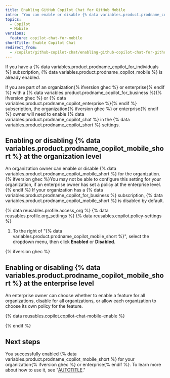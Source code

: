 ```yaml
---
title: Enabling GitHub Copilot Chat for GitHub Mobile
intro: 'You can enable or disable {% data variables.product.prodname_copilot_chat %} for your organization{% ifversion ghec %} or enterprise{% endif %}.'
topics:
  - Copilot
  - Mobile
versions:
  feature: copilot-chat-for-mobile
shortTitle: Enable Copilot Chat
redirect_from:
  - /copilot/github-copilot-chat/enabling-github-copilot-chat-for-github-mobile
---
```


If you have a {% data variables.product.prodname_copilot_for_individuals %} subscription, {% data variables.product.prodname_copilot_mobile %} is already enabled.

If you are part of an organization{% ifversion ghec %} or enterprise{% endif %} with a {% data variables.product.prodname_copilot_for_business %}{% ifversion ghec %} or {% data variables.product.prodname_copilot_enterprise %}{% endif %} subscription, the organization{% ifversion ghec %} or enterprise{% endif %} owner will need to enable {% data variables.product.prodname_copilot_chat %} in the {% data variables.product.prodname_copilot_short %} settings.

## Enabling or disabling {% data variables.product.prodname_copilot_mobile_short %} at the organization level

An organization owner can enable or disable {% data variables.product.prodname_copilot_mobile_short %} for the organization. {% ifversion ghec %}You may not be able to configure this setting for your organization, if an enterprise owner has set a policy at the enterprise level.{% endif %} If your organization has a {% data variables.product.prodname_copilot_for_business %} subscription, {% data variables.product.prodname_copilot_mobile_short %} is disabled by default.

{% data reusables.profile.access_org %}
{% data reusables.profile.org_settings %}
{% data reusables.copilot.policy-settings %}
1. To the right of "{% data variables.product.prodname_copilot_mobile_short %}", select the dropdown menu, then click **Enabled** or **Disabled**.

{% ifversion ghec %}

## Enabling or disabling {% data variables.product.prodname_copilot_mobile_short %} at the enterprise level

An enterprise owner can choose whether to enable a feature for all organizations, disable for all organizations, or allow each organization to choose its own policy for the feature.

{% data reusables.copilot.copilot-chat-mobile-enable %}

{% endif %}

## Next steps

You successfully enabled {% data variables.product.prodname_copilot_mobile_short %} for your organization{% ifversion ghec %} or enterprise{% endif %}. To learn more about how to use it, see "[AUTOTITLE](/copilot/github-copilot-chat/copilot-chat-in-github-mobile/using-github-copilot-chat-in-github-mobile)."
